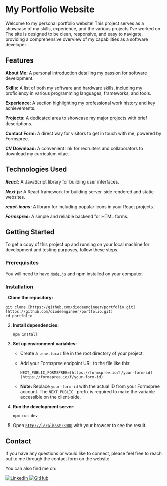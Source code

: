 



# My Portfolio Website

  Welcome to my personal portfolio website! This project serves as a showcase of my skills, experience, and the various projects I've worked on. The site is designed to be clean, responsive, and easy to navigate, providing a comprehensive overview of my capabilities as a software developer.

## Features
**About Me:** A personal introduction detailing my passion for software development.

 **Skills:** A list of both my software and hardware skills, including my proficiency in various programming languages, frameworks, and tools.

**Experience:** A section highlighting my professional work history and key achievements.

**Projects:** A dedicated area to showcase my major projects with brief descriptions.

**Contact Form:** A direct way for visitors to get in touch with me, powered by Formspree.

**CV Download:** A convenient link for recruiters and collaborators to download my curriculum vitae.

## Technologies Used
***React:*** A JavaScript library for building user interfaces.

***Next.js:*** A React framework for building server-side rendered and static websites.

***react-icons:*** A library for including popular icons in your React projects.

***Formspree:*** A simple and reliable backend for HTML forms.

## Getting Started
To get a copy of this project up and running on your local machine for development and testing purposes, follow these steps.



### Prerequisites


You will need to have [```Node.js```](https://nodejs.org/en/) and npm installed on your computer.


### Installation
. **Clone the repository:**

   ```
   git clone [https://github.com/diodeengineer/portfolio.git](https://github.com/diodeengineer/portfolio.git)
   cd portfolio
   ```

2. **Install dependencies:**

   ```
   npm install
   ```
3. **Set up environment variables:**

   * Create a `.env.local` file in the root directory of your project.

   * Add your Formspree endpoint URL to the file like this:

     ```
     NEXT_PUBLIC_FORMSPREE=[https://formspree.io/f/your-form-id](https://formspree.io/f/your-form-id)
     ```

   * **Note:** Replace `your-form-id` with the actual ID from your Formspree account. The `NEXT_PUBLIC_` prefix is required to make the variable accessible on the client-side.

4. **Run the development server:**

   ```
   npm run dev
   ```

5. Open [```http://localhost:3000```](http://localhost:3000) with your browser to see the result.



## Contact

If you have any questions or would like to connect, please feel free to reach out to me through the contact form on the website.

You can also find me on:


<a href="https://www.linkedin.com/in/your-profile" target="_blank">
  <img src="https://img.shields.io/badge/LinkedIn-0A66C2?style=for-the-badge&logo=linkedin&logoColor=white" alt="LinkedIn" />
</a>


<a href="https://github.com/diodeengineer" target="_blank">
  <img src="https://img.shields.io/badge/GitHub-100000?style=for-the-badge&logo=github&logoColor=white" alt="GitHub" />
</a>
